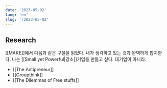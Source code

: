 ```yaml
---
date: '2023-05-02'
lang: 'en'
slug: '/2023-05-02'
---
```


## Research

[[MAKE]]에서 다음과 같은 구절을 읽었다. 내가 생각하고 있는 것과 완벽하게 합치한다. 나는 [[Small yet Powerful|강소]]기업을 만들고 싶다. 대기업이 아니라.

- [[The Antipreneur]]
- [[Groupthink]]
- [[The Dilemmas of Free stuffs]]

